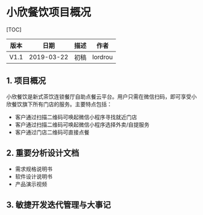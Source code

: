 # 小欣餐饮项目概况

[TOC]

| 版本 |    日期    | 描述 |  作者   |
| :--: | :--------: | :--: | :-----: |
| V1.1 | 2019-03-22 | 初稿 | lordrou |



## 1. 项目概况

​	小欣餐饮是新式茶饮连锁餐厅自助点餐云平台。用户只需在微信扫码，即可享受小欣餐饮旗下所有门店的服务。主要特点包括：

* 客户通过扫描二维码可唤起微信小程序寻找就近门店
* 客户通过扫描二维码可唤起微信小程序选择外卖/自提服务
* 客户通过门店二维码可直接点餐

## 2. 重要分析设计文档

* 需求规格说明书
* 软件设计说明书
* 产品演示视频

## 3. 敏捷开发迭代管理与大事记